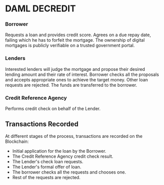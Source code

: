 # DAML DECREDIT

### Borrower
Requests a loan and provides credit score.
Agrees on a due repay date, failing which he has to forfeit the mortgage.
The ownership of digital mortgages is publicly verifiable on a trusted government portal.

### Lenders
Interested lenders will judge the mortgage and propose their desired lending amount and their rate of interest. 
Borrower checks all the proposals and accepts appropriate ones to achieve the target money. 
Other loan requests are rejected.
The funds are transferred to the borrower.

### Credit Reference Agency 
Performs credit check on behalf of the Lender.

## Transactions Recorded
At different stages of the process, transactions are recorded on the Blockchain:
- Initial application for the loan by the Borrower.
- The Credit Reference Agency credit check result.
- The Lender's check loan requests.
- The Lender's formal offer of loan.
- The borrower checks all the requests and chooses one.
- Rest of the requests are rejected.

